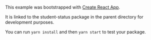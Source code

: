 This example was bootstrapped with [Create React App](https://github.com/facebook/create-react-app).

It is linked to the student-status package in the parent directory for development purposes.

You can run `yarn install` and then `yarn start` to test your package.
